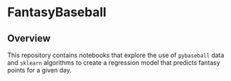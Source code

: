 # FantasyBaseball

## Overview
This repository contains notebooks that explore the use of `pybaseball` data and `sklearn` algorithms to create a regression model that predicts fantasy points for a given day.